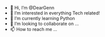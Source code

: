 - 👋 Hi, I’m @DearGenn
- 👀 I’m interested in everything Tech related!
- 🌱 I’m currently learning Python
- 💞️ I’m looking to collaborate on ...
- 📫 How to reach me ...

<!---
DearGenn/DearGenn is a ✨ special ✨ repository because its `README.md` (this file) appears on your GitHub profile.
You can click the Preview link to take a look at your changes.
--->
